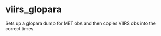 # viirs_glopara
Sets up a glopara dump for MET obs and then copies VIIRS obs into the correct times.
